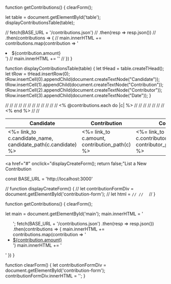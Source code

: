 function getContributions() {
  clearForm();

  let table = document.getElementById('table');
  displayContributionsTable(table);

  // fetch(BASE_URL + '/contributions.json')
  // .then(resp => resp.json())
  // .then(contributions => {
  //   main.innerHTML += contributions.map(contribution => '<li><a href ="#" data-id="$(contribution.id)"></a> ${contribution.amount}</li>')
  //   main.innerHTML += '</table>'
  // })
}

function displayContributionsTable(table) {
  let tHead = table.createTHead();
  let tRow = tHead.insertRow(0);
  tRow.insertCell(0).appendChild(document.createTextNode("Candidate"));
  tRow.insertCell(1).appendChild(document.createTextNode("Contribution"));
  tRow.insertCell(2).appendChild(document.createTextNode("Contributor"));
  tRow.insertCell(3).appendChild(document.createTextNode("Date"));
}

// <table class="table">
//   <thead>
//     <tr>
//       <th>Candidate</th>
//       <th>Contribution</th>
//       <th>Contributor</th>
//       <th>Date</th>
//     </tr>
//   </thead>
//
//   <tbody>
//     <% @contributions.each do |c| %>
//       <tr>
//         <td><%= link_to c.candidate_name, candidate_path(c.candidate) %></td>
//         <td><%= link_to c.amount, contribution_path(c) %></td>
//         <td><%= link_to c.contributor_name, contributor_path(c.contributor) %></td>
//         <td><%= c.date %></td>
//       </tr>
//     <% end %>
//   </tbody>
// </table>

<a href="#" onclick="displayCreateForm(); return false;"List a New Contribution</a>

const BASE_URL = 'http://localhost:3000'

// function displayCreateForm() {
//   let contributionFormDiv = document.getElementById('contribution-form');
//   let html = `
//
//   `
// }

function getContributions() {
  clearForm();

  let main = document.getElementById('main');
  main.innerHTML = '<ul>';
  fetch(BASE_URL + '/contributions.json')
  .then(resp => resp.json())
  .then(contributions => {
    main.innerHTML += contributions.map(contribution => '<li><a href ="#" data-id="$(contribution.id)">${contribution.amount}</a></li>')
    main.innerHTML += '</ul>'
  })
}

function clearForm() {
  let contributionFormDiv = document.getElementById('contribution-form');
  contributionFormDiv.innerHTML = '';
}
